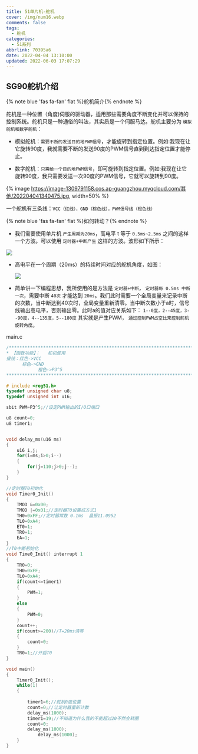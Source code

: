 ```yaml
---
title: 51单片机-舵机
cover: /img/num16.webp
comments: false
tags:
  - 舵机
categories:
  - 51系列
abbrlink: 70395a6
date: 2022-04-04 13:10:00
updated: 2022-06-03 17:07:29
---
```

## SG90舵机介绍

{% note blue 'fas fa-fan' flat %}舵机简介{% endnote %}

舵机是一种位置（角度)伺服的驱动器，适用那些需要角度不断变化并可以保持的控制系统。舵机只是一种通俗的叫法，其实质是一个伺服马达。舵机主要分为 `模拟舵机和数字舵机`：

- 模拟舵机：`需要不断的发送目的地PWM信号`，才能旋转到指定位置。例如:我现在让它旋转90度，我就需要不断的发送90度的PWM信号直到到达指定位置才能停止。

- 数字舵机：`只需给一个目的地PWM信号`，即可旋转到指定位置。例如:我现在让它旋转90度，我只需要发送一次90度的PWM信号，它就可以旋转到90度。

{% image https://image-1309791158.cos.ap-guangzhou.myqcloud.com/其他/202204041340475.jpg, width=50% %}

一个舵机有三条线：`VCC（红线），GND（棕色线），PWM信号线（橙色线）`

{% note blue 'fas fa-fan' flat %}如何转动？{% endnote %}

- 我们需要使用单片机 `产生周期为20ms`，高电平 t 等于 `0.5ms~2.5ms` 之间的这样一个方波。可以使用 `定时器+中断产生` 这样的方波。波形如下所示：

![](https://image-1309791158.cos.ap-guangzhou.myqcloud.com/其他/202204041349011.png)

- 高电平在一个周期（20ms）的持续时间对应的舵机角度，如图：

  ![](https://image-1309791158.cos.ap-guangzhou.myqcloud.com/其他/202204041350035.png)

- 简单讲一下编程思想，我所使用的是方法是 `定时器+中断`， `定时器每 0.5ms 中断一次`，需要中断 `40次` 才能达到 `20ms`。我们此时需要一个全局变量来记录中断的次数，当中断达到40次时，全局变量重新清零。当中断次数小于a时，信号线输出高电平，否则输出零。此时a的值对应关系如下：
`1--0度，2--45度，3--90度，4--135度，5--180度` 其实就是产生PWM， `通过控制PWM占空比来控制舵机旋转角度`。

main.c

```cpp
/*********************************************************************************
* 【函数功能】： 	舵机使用
接线：红色->VCC
      棕色->GND
			橙色->P3^5
**********************************************************************************/

# include <reg51.h>
typedef unsigned char u8;
typedef unsigned int u16;

sbit PWM=P3^5;//设定PWM输出的I/O口端口

u8 count=0;
u8 timer1;


void delay_ms(u16 ms)
{
	u16 i,j;
	for(i=ms;i>0;i--)
	{
		for(j=110;j>0;j--);
	}
}

//定时器T0初始化
void Timer0_Init()
{
	TMOD &=0x00;
	TMOD |=0x01;//定时器T0设置成方式1
	TH0=0xFF;//定时器常数 0.1ms  晶振11.0952
	TL0=0xA4;
	ET0=1;
	TR0=1;
	EA=1;
}
//T0中断初始化
void Time0_Init() interrupt 1
{
	TR0=0;
	TH0=0xFF;
	TL0=0xA4;
	if(count<=timer1)
	{
		PWM=1;
	}
	else
	{
		PWM=0;
	}
	count++;
	if(count>=200)//T=20ms清零
	{
		count=0;
	}
	TR0=1;//开启T0
}

void main()
{
	Timer0_Init();
	while(1)
	{
		
		timer1=6;//舵机0度位置
		count=0;//让定时器重新计数
		delay_ms(1000);
		timer1=19;//不知道为什么我的不能超过20不然会转圈
		count=0;
		delay_ms(1000);
			delay_ms(1000);
	}
}
```